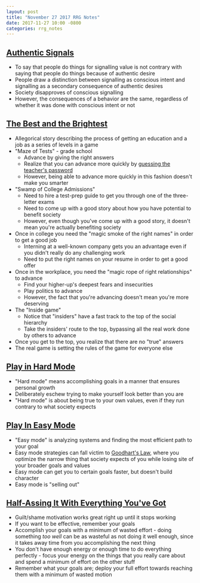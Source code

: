 ```yaml
---
layout: post
title: "November 27 2017 RRG Notes"
date: 2017-11-27 10:00 -0800
categories: rrg_notes
---
```


## [Authentic Signals](http://www.overcomingbias.com/2017/11/authentic-signals.html)
* To say that people do things for signalling value is not contrary with saying that people do things because of authentic desire
* People draw a distinction between signalling as conscious intent and signalling as a secondary consequence of authentic desires
* Society disapproves of conscious signalling
* However, the consequences of a behavior are the same, regardless of whether it was done with conscious intent or not

## [The Best and the Brightest](http://sudoscript.com/the-best-and-the-brightest/)
* Allegorical story describing the process of getting an education and a job as a series of levels in a game
* "Maze of Tests" - grade school
  * Advance by giving the right answers
  * Realize that you can advance more quickly by [guessing the teacher's password](http://lesswrong.com/lw/iq/guessing_the_teachers_password/)
  * However, being able to advance more quickly in this fashion doesn't make you smarter
* "Swamp of College Admissions" 
  * Need to hire a test-prep guide to get you through one of the three-letter exams
  * Need to come up with a good story about how you have potential to benefit society
  * However, even though you've come up with a good story, it doesn't mean you're actually benefiting society
* Once in college you need the "magic smoke of the right names" in order to get a good job
  * Interning at a well-known company gets you an advantage even if you didn't really do any challenging work
  * Need to put the right names on your resume in order to get a good offer
* Once in the workplace, you need the "magic rope of right relationships" to advance
  * Find your higher-up's deepest fears and insecurities
  * Play politics to advance
  * However, the fact that you're advancing doesn't mean you're more deserving
* The "Inside game"
  * Notice that "insiders" have a fast track to the top of the social hierarchy
  * Take the insiders' route to the top, bypassing all the real work done by others to advance
* Once you get to the top, you realize that there are no "true" answers
* The real game is setting the rules of the game for everyone else

## [Play in Hard Mode](https://thezvi.wordpress.com/2017/08/26/play-in-hard-mode/)
* "Hard mode" means accomplishing goals in a manner that ensures personal growth
* Deliberately eschew trying to make yourself look better than you are
* "Hard mode" is about being true to your own values, even if they run contrary to what society expects

## [Play In Easy Mode](https://thezvi.wordpress.com/2017/08/26/play-in-easy-mode/)
* "Easy mode" is analyzing systems and finding the most efficient path to your goal
* Easy mode strategies can fall victim to [Goodhart's Law](https://en.wikipedia.org/wiki/Goodhart%27s_law), where you optimize the narrow thing that society expects of you while losing site of your broader goals and values
* Easy mode can get you to certain goals faster, but doesn't build character
* Easy mode is "selling out"

## [Half-Assing It With Everything You've Got](http://mindingourway.com/half-assing-it-with-everything-youve-got/)
* Guilt/shame motivation works great right up until it stops working
* If you want to be effective, remember your goals
* Accomplish your goals with a minimum of wasted effort - doing something _too well_ can be as wasteful as not doing it well enough, since it takes away time from you accomplishing the next thing
* You don't have enough energy or enough time to do everything perfectly - focus your energy on the things that you really care about and spend a minimum of effort on the other stuff
* Remember what your goals are; deploy your full effort towards reaching them with a minimum of wasted motion
